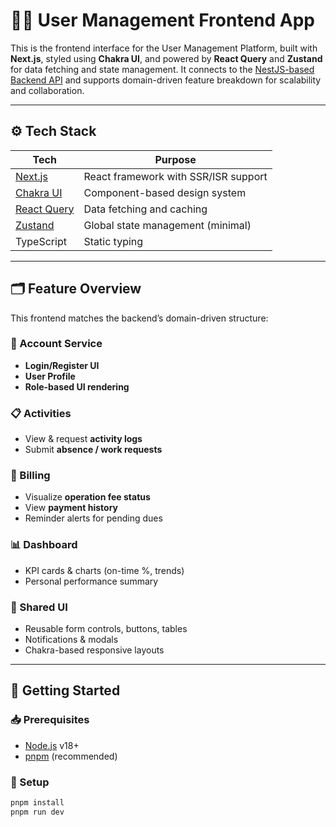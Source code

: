 # 🧑‍💼 User Management Frontend App

This is the frontend interface for the User Management Platform, built with **Next.js**, styled using **Chakra UI**, and powered by **React Query** and **Zustand** for data fetching and state management. It connects to the [NestJS-based Backend API](https://github.com/dangphu2412/s-recruitment-be) and supports domain-driven feature breakdown for scalability and collaboration.

---

## ⚙️ Tech Stack

| Tech        | Purpose                             |
|-------------|-------------------------------------|
| [Next.js](https://nextjs.org/)        | React framework with SSR/ISR support |
| [Chakra UI](https://chakra-ui.com/)   | Component-based design system        |
| [React Query](https://tanstack.com/query) | Data fetching and caching             |
| [Zustand](https://zustand-demo.pmnd.rs/) | Global state management (minimal)    |
| TypeScript   | Static typing                     |

---

## 🗂️ Feature Overview

This frontend matches the backend’s domain-driven structure:

### 🔐 Account Service
- **Login/Register UI**
- **User Profile**
- **Role-based UI rendering**

### 📋 Activities
- View & request **activity logs**
- Submit **absence / work requests**

### 🧾 Billing
- Visualize **operation fee status**
- View **payment history**
- Reminder alerts for pending dues

### 📊 Dashboard
- KPI cards & charts (on-time %, trends)
- Personal performance summary

### 🧱 Shared UI
- Reusable form controls, buttons, tables
- Notifications & modals
- Chakra-based responsive layouts

---

## 🚀 Getting Started

### 📥 Prerequisites

- [Node.js](https://nodejs.org/) v18+
- [pnpm](https://pnpm.io/) (recommended)

### 🔧 Setup

```bash
pnpm install
pnpm run dev
```